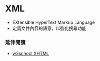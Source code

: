 # XML

* EXtensible HyperText Markup Language
* 定義文件內容的語意，以強化搜尋功能

### 延伸閱讀

* [w3school XHTML](http://www.w3schools.com/html/html_xhtml.asp)
